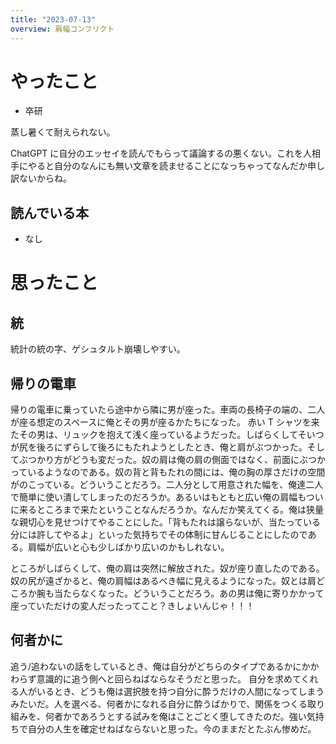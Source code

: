 ```yaml
---
title: "2023-07-13"
overview: 肩幅コンフリクト
---
```


# やったこと

- 卒研

蒸し暑くて耐えられない。

ChatGPT に自分のエッセイを読んでもらって議論するの悪くない。これを人相手にやると自分のなんにも無い文章を読ませることになっちゃってなんだか申し訳ないからね。

## 読んでいる本

- なし

# 思ったこと

## 統

統計の統の字、ゲシュタルト崩壊しやすい。

## 帰りの電車

帰りの電車に乗っていたら途中から隣に男が座った。車両の長椅子の端の、二人が座る想定のスペースに俺とその男が座るかたちになった。
赤い T シャツを来たその男は、リュックを抱えて浅く座っているようだった。しばらくしてそいつが尻を後ろにずらして後ろにもたれようとしたとき、俺と肩がぶつかった。そしてぶつかり方がどうも変だった。奴の肩は俺の肩の側面ではなく、前面にぶつかっているようなのである。奴の背と背もたれの間には、俺の胸の厚さだけの空間がのこっている。どういうことだろう。二人分として用意された幅を、俺達二人で簡単に使い潰してしまったのだろうか。あるいはもともと広い俺の肩幅もついに来るところまで来たということなんだろうか。なんだか笑えてくる。俺は狭量な親切心を見せつけてやることにした。「背もたれは譲らないが、当たっている分には許してやるよ」といった気持ちでその体制に甘んじることにしたのである。肩幅が広いと心も少しばかり広いのかもしれない。

ところがしばらくして、俺の肩は突然に解放された。奴が座り直したのである。奴の尻が遠ざかると、俺の肩幅はあるべき幅に見えるようになった。奴とは肩どころか腕も当たらなくなった。どういうことだろう。あの男は俺に寄りかかって座っていただけの変人だったってこと？きしょいんじゃ！！！

## 何者かに

追う/追わないの話をしているとき、俺は自分がどちらのタイプであるかにかかわらず意識的に追う側へと回らねばならなそうだと思った。
自分を求めてくれる人がいるとき、どうも俺は選択肢を持つ自分に酔うだけの人間になってしまうみたいだ。人を選べる、何者かになれる自分に酔うばかりで、関係をつくる取り組みを、何者かであろうとする試みを俺はことごとく堕してきたのだ。強い気持ちで自分の人生を確定せねばならないと思った。今のままだとたぶん惨めだ。
